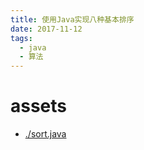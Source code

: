 ```yaml
---
title: 使用Java实现八种基本排序
date: 2017-11-12
tags:
  - java
  - 算法
---
```


# assets

- [./sort.java](./sort.java)
